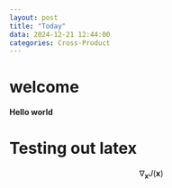 ```yaml
---
layout: post
title: "Today"
data: 2024-12-21 12:44:00 
categories: Cross-Product
---
```


# welcome

**Hello world**

# Testing out latex

$$ \nabla_\boldsymbol{x} J(\boldsymbol{x}) $$

